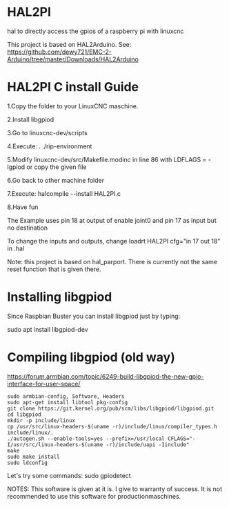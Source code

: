 # HAL2PI
hal to directly access the gpios of a raspberry pi with linuxcnc

This project is based on HAL2Arduino.
See: https://github.com/dewy721/EMC-2-Arduino/tree/master/Downloads/HAL2Arduino

# HAL2PI C install Guide

1.Copy the folder to your LinuxCNC maschine.

2.Install libgpiod

3.Go to linuxcnc-dev/scripts

4.Execute: . ./rip-environment

5.Modify linuxcnc-dev/src/Makefile.modinc in line 86 with LDFLAGS = -lgpiod or copy the given file

6.Go back to other machine folder

7.Execute: halcompile --install HAL2PI.c 

8.Have fun

The Example uses pin 18 at output of enable joint0 and pin 17 as input but no destination 

To change the inputs and outputs, change loadrt HAL2PI cfg="in 17 out 18" in .hal

Note: this project is based on hal_parport. There is currently not the same reset function that is given there.

# Installing libgpiod
Since Raspbian Buster you can install libgpiod just by typing:

sudo apt install libgpiod-dev


# Compiling libgpiod (old way)
https://forum.armbian.com/topic/6249-build-libgpiod-the-new-gpio-interface-for-user-space/

    sudo armbian-config, Software, Headers
    sudo apt-get install libtool pkg-config
    git clone https://git.kernel.org/pub/scm/libs/libgpiod/libgpiod.git
    cd libgpiod
    mkdir -p include/linux
    cp /usr/src/linux-headers-$(uname -r)/include/linux/compiler_types.h include/linux/.
    ./autogen.sh --enable-tools=yes --prefix=/usr/local CFLAGS="-I/usr/src/linux-headers-$(uname -r)/include/uapi -Iinclude"
    make
    sudo make install
    sudo ldconfig

Let's try some commands:
sudo gpiodetect 



NOTES:
This software is given at it is. I give to warranty of success. It is not recommended to use this software for productionmaschines.
